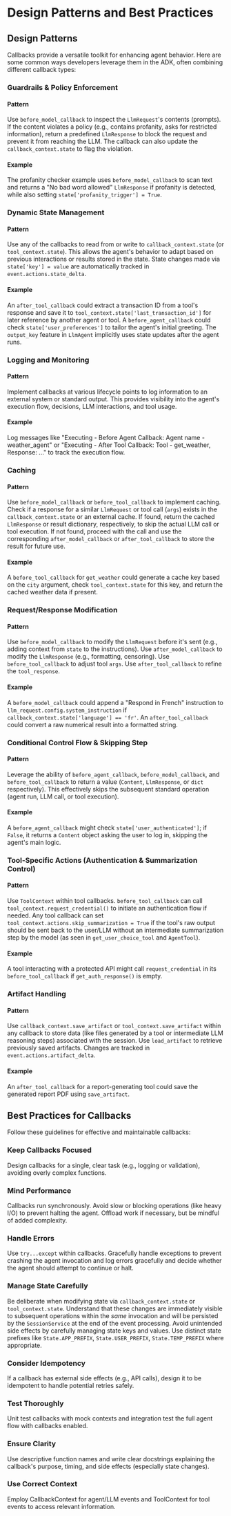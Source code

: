 # Design Patterns and Best Practices

## Design Patterns

Callbacks provide a versatile toolkit for enhancing agent behavior. Here are some common ways developers leverage them in the ADK, often combining different callback types:

### Guardrails & Policy Enforcement

#### Pattern

Use `before_model_callback` to inspect the `LlmRequest`'s contents (prompts). If the content violates a policy (e.g., contains profanity, asks for restricted information), return a predefined `LlmResponse` to block the request and prevent it from reaching the LLM. The callback can also update the `callback_context.state` to flag the violation.  

#### Example

The profanity checker example uses `before_model_callback` to scan text and returns a "No bad word allowed" `LlmResponse` if profanity is detected, while also setting `state['profanity_trigger'] = True`.

### Dynamic State Management

#### Pattern

Use any of the callbacks to read from or write to `callback_context.state` (or `tool_context.state`). This allows the agent's behavior to adapt based on previous interactions or results stored in the state. State changes made via `state['key'] = value` are automatically tracked in `event.actions.state_delta`.  

#### Example

An `after_tool_callback` could extract a transaction ID from a tool's response and save it to `tool_context.state['last_transaction_id']` for later reference by another agent or tool. A `before_agent_callback` could check `state['user_preferences']` to tailor the agent's initial greeting. The `output_key` feature in `LlmAgent` implicitly uses state updates after the agent runs.

### Logging and Monitoring

#### Pattern

Implement callbacks at various lifecycle points to log information to an external system or standard output. This provides visibility into the agent's execution flow, decisions, LLM interactions, and tool usage.  

#### Example

Log messages like "Executing \- Before Agent Callback: Agent name \- weather\_agent" or "Executing \- After Tool Callback: Tool \- get\_weather, Response: ..." to track the execution flow.

### Caching

#### Pattern

Use `before_model_callback` or `before_tool_callback` to implement caching. Check if a response for a similar `LlmRequest` or tool call (`args`) exists in the `callback_context.state` or an external cache. If found, return the cached `LlmResponse` or result dictionary, respectively, to skip the actual LLM call or tool execution. If not found, proceed with the call and use the corresponding `after_model_callback` or `after_tool_callback` to store the result for future use.  

#### Example

A `before_tool_callback` for `get_weather` could generate a cache key based on the `city` argument, check `tool_context.state` for this key, and return the cached weather data if present.

### Request/Response Modification

#### Pattern

Use `before_model_callback` to modify the `LlmRequest` before it's sent (e.g., adding context from `state` to the instructions). Use `after_model_callback` to modify the `LlmResponse` (e.g., formatting, censoring). Use `before_tool_callback` to adjust tool `args`. Use `after_tool_callback` to refine the `tool_response`.  

#### Example

A `before_model_callback` could append a "Respond in French" instruction to `llm_request.config.system_instruction` if `callback_context.state['language'] == 'fr'`. An `after_tool_callback` could convert a raw numerical result into a formatted string.

### Conditional Control Flow & Skipping Step

#### Pattern

Leverage the ability of `before_agent_callback`, `before_model_callback`, and `before_tool_callback` to return a value (`Content`, `LlmResponse`, or `dict` respectively). This effectively skips the subsequent standard operation (agent run, LLM call, or tool execution).  

#### Example

A `before_agent_callback` might check `state['user_authenticated']`; if `False`, it returns a `Content` object asking the user to log in, skipping the agent's main logic.

### Tool-Specific Actions (Authentication & Summarization Control)

#### Pattern

Use `ToolContext` within tool callbacks. `before_tool_callback` can call `tool_context.request_credential()` to initiate an authentication flow if needed. Any tool callback can set `tool_context.actions.skip_summarization = True` if the tool's raw output should be sent back to the user/LLM without an intermediate summarization step by the model (as seen in `get_user_choice_tool` and `AgentTool`).  

#### Example

A tool interacting with a protected API might call `request_credential` in its `before_tool_callback` if `get_auth_response()` is empty.

### Artifact Handling

#### Pattern

Use `callback_context.save_artifact` or `tool_context.save_artifact` within any callback to store data (like files generated by a tool or intermediate LLM reasoning steps) associated with the session. Use `load_artifact` to retrieve previously saved artifacts. Changes are tracked in `event.actions.artifact_delta`.  

#### Example

An `after_tool_callback` for a report-generating tool could save the generated report PDF using `save_artifact`.

## Best Practices for Callbacks

Follow these guidelines for effective and maintainable callbacks:

### Keep Callbacks Focused

Design callbacks for a single, clear task (e.g., logging or validation), avoiding overly complex functions.

### Mind Performance

Callbacks run synchronously. Avoid slow or blocking operations (like heavy I/O) to prevent halting the agent. Offload work if necessary, but be mindful of added complexity.

### Handle Errors

Use `try...except` within callbacks. Gracefully handle exceptions to prevent crashing the agent invocation and log errors gracefully and decide whether the agent should attempt to continue or halt.

### Manage State Carefully

Be deliberate when modifying state via `callback_context.state` or `tool_context.state`. Understand that these changes are immediately visible to subsequent operations within the *same* invocation and will be persisted by the `SessionService` at the end of the event processing. Avoid unintended side effects by carefully managing state keys and values. Use distinct state prefixes like `State.APP_PREFIX`, `State.USER_PREFIX`, `State.TEMP_PREFIX` where appropriate.

### Consider Idempotency

If a callback has external side effects (e.g., API calls), design it to be idempotent to handle potential retries safely.

### Test Thoroughly

Unit test callbacks with mock contexts and integration test the full agent flow with callbacks enabled.

### Ensure Clarity

Use descriptive function names and write clear docstrings explaining the callback's purpose, timing, and side effects (especially state changes).

### Use Correct Context

Employ CallbackContext for agent/LLM events and ToolContext for tool events to access relevant information.
